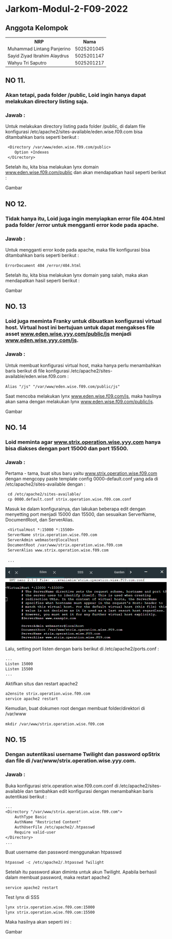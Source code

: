 # Jarkom-Modul-2-F09-2022

## Anggota Kelompok

<table>
    <tr>
        <th>NRP</th>
        <th>Nama</th>
    </tr>
    <tr>
        <td>Muhammad Lintang Panjerino</td>
        <td>5025201045</td>
    </tr>
    <tr>
        <td>Sayid Ziyad Ibrahim Alaydrus</td>
        <td>5025201147</td>
    </tr>
    <tr>
        <td>Wahyu Tri Saputro</td>
        <td>5025201217</td>
    </tr>
<table>

## NO 11.

### Akan tetapi, pada folder /public, Loid ingin hanya dapat melakukan directory listing saja.
    
### **Jawab :**
    
Untuk melakukan directory listing pada folder /public, di dalam file konfigurasi /etc/apache2/sites-available/eden.wise.f09.com bisa ditambahkan baris seperti berikut :

```
 <Directory /var/www/eden.wise.f09.com/public>
    Option +Indexes
 </Directory>
```
    
Setelah itu, kita bisa melakukan lynx domain www.eden.wise.f09.com/public dan akan mendapatkan hasil seperti berikut :
    
Gambar
    
## NO 12.
    
### Tidak hanya itu, Loid juga ingin menyiapkan error file 404.html pada folder /error untuk mengganti error kode pada apache.
    
### **Jawab :**
    
Untuk mengganti error kode pada apache, maka file konfigurasi bisa ditambahkan baris seperti berikut :
    
`ErrorDocument 404 /error/404.html`
    
 Setelah itu, kita bisa melakukan lynx domain yang salah, maka akan mendapatkan hasil seperti berikut :   
    
 Gambar
    
 ## NO. 13
    
 ### Loid juga meminta Franky untuk dibuatkan konfigurasi virtual host. Virtual host ini bertujuan untuk dapat mengakses file asset www.eden.wise.yyy.com/public/js menjadi www.eden.wise.yyy.com/js.
    
 ### **Jawab :**
    
 Untuk membuat konfigurasi virtual host, maka hanya perlu menambahkan baris berikut di file konfigurasi /etc/apache2/sites-available/eden.wise.f09.com :
    
 `Alias "/js" "/var/www/eden.wise.f09.com/public/js"`   
   
Saat mencoba melakukan lynx www.eden.wise.f09.com/js, maka hasilnya akan sama dengan melakukan lynx www.eden.wise.f09.com/public/js.
    
Gambar
    
## NO. 14
    
### Loid meminta agar www.strix.operation.wise.yyy.com hanya bisa diakses dengan port 15000 dan port 15500.
    
### **Jawab :**
    
Pertama - tama, buat situs baru yaitu www.strix.operation.wise.f09.com dengan mengcopy paste template config 0000-default.conf yang ada di /etc/apache2/sites-available dengan :
    
```
 cd /etc/apache2/sites-available/
 cp 0000.default.conf strix.operation.wise.f09.com.conf
```
    
 Masuk ke dalam konfigurainya, dan lakukan beberapa edit dengan menyetting port menjadi 15000 dan 15500, dan sesuaikan ServerName, DocumentRoot, dan ServerAlias.
    
 ```
  <VirtualHost *:15000 *:15500>
  ServerName strix.operation.wise.f09.com
  ServerAdmin webmaster@localhost
  DocumentRoot /var/www/strix.operation.wise.f09.com
  ServerAlias www.strix.operation.wise.f09.com

  ... 
 ```
![Screenshot Soal 14a](https://github.com/mlintang20/Jarkom-Modul-2-F09-2022/blob/master/img/no_14a.png)    
    
Lalu, setting port listen dengan baris berikut di /etc/apache2/ports.conf :
      
```
...
Listen 15000
Listen 15500      
...
```      
      
Aktifkan situs dan restart apache2
      
```
a2ensite strix.operation.wise.f09.com
service apache2 restart
```
      
Kemudian, buat dokumen root dengan membuat folder/direktori di /var/www       
      
`mkdir /var/www/strix.operation.wise.f09.com`

## NO. 15
      
### Dengan autentikasi username Twilight dan password opStrix dan file di /var/www/strix.operation.wise.yyy.com.
      
### **Jawab :**
      
Buka konfigurasi strix.operation.wise.f09.com.conf di /etc/apache2/sites-available dan tambahkan edit konfigurasi dengan menambahkan baris autentikasi berikut :
      
```
...
<Directory "/var/www/strix.operation.wise.f09.com">
    AuthType Basic
    AuthName "Restricted Content"
    AuthUserFile /etc/apache2/.htpasswd
    Require valid-user
</Directory>
...
```
      
Buat username dan password menggunakan htpasswd
      
`htpasswd -c /etc/apache2/.htpasswd Twilight`
      
Setelah itu password akan diminta untuk akun Twilight. Apabila berhasil dalam membuat password, maka restart apache2
      
`service apache2 restart`
      
Test lynx di SSS
      
```
lynx strix.operation.wise.f09.com:15000
lynx strix.operation.wise.f09.com:15500
```
      
Maka hasilnya akan seperti ini :

Gambar

